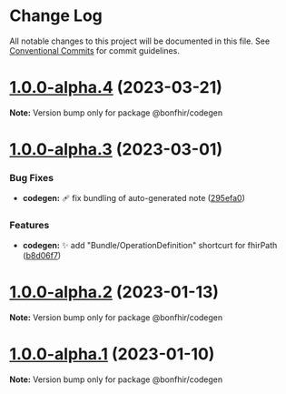 # Change Log

All notable changes to this project will be documented in this file.
See [Conventional Commits](https://conventionalcommits.org) for commit guidelines.

# [1.0.0-alpha.4](https://github.com/bonfhir/bonfhir/compare/@bonfhir/codegen@1.0.0-alpha.3...@bonfhir/codegen@1.0.0-alpha.4) (2023-03-21)

**Note:** Version bump only for package @bonfhir/codegen





# [1.0.0-alpha.3](https://github.com/bonfhir/bonfhir/compare/@bonfhir/codegen@1.0.0-alpha.2...@bonfhir/codegen@1.0.0-alpha.3) (2023-03-01)


### Bug Fixes

* **codegen:** :adhesive_bandage: fix bundling of auto-generated note ([295efa0](https://github.com/bonfhir/bonfhir/commit/295efa0900f0cb1f80a889e05d8969452ccb8262))


### Features

* **codegen:** :sparkles: add "Bundle/OperationDefinition" shortcurt for fhirPath ([b8d06f7](https://github.com/bonfhir/bonfhir/commit/b8d06f7dbc66906d24315db2bac401b3748ab44d))





# [1.0.0-alpha.2](https://github.com/bonfhir/bonfhir/compare/@bonfhir/codegen@1.0.0-alpha.1...@bonfhir/codegen@1.0.0-alpha.2) (2023-01-13)

**Note:** Version bump only for package @bonfhir/codegen





# [1.0.0-alpha.1](https://github.com/bonfhir/bonfhir/compare/@bonfhir/codegen@1.0.0-alpha.0...@bonfhir/codegen@1.0.0-alpha.1) (2023-01-10)

**Note:** Version bump only for package @bonfhir/codegen

